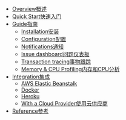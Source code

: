 <!-- docs/_sidebar.md -->

- [Overview概述](ch-zh/monitoring/overview.md)
- [Quick Start快速入门](ch-zh/monitoring/quickstart.md)
- [Guide指南](ch-zh/monitoring/guide/)
  - [Installation安装](ch-zh/monitoring/guide/installation.md)
  - [Configuration配置](ch-zh/monitoring/guide/configuration.md)
  - [Notifications通知](ch-zh/monitoring/guide/notifications.md)
  - [Issue dashboard问题仪表板](ch-zh/monitoring/guide/issue-dashboard.md)
  - [Transaction tracing事物跟踪](ch-zh/monitoring/guide/transaction-tracing.md)
  - [Memory & CPU Profiling内存和CPU分析](ch-zh/monitoring/guide/profiling.md)
  <!-- - [Modules](ch-zh/monitoring/guide/modules.md) -->
- [Integration集成](ch-zh/monitoring/integration/)
  - [AWS Elastic Beanstalk](ch-zh/monitoring/integration/beanstalk.md)
  - [Docker](ch-zh/monitoring/integration/docker.md)
  - [Heroku](ch-zh/monitoring/integration/heroku.md)
  - [With a Cloud Provider使用云供应商](ch-zh/monitoring/integration/cloud-providers.md)
- [Reference参考](ch-zh/monitoring/reference/pmx.md)